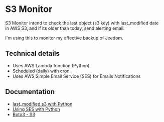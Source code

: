 # S3 Monitor

S3 Monitor intend to check the last object (s3 key) with last_modified date in AWS S3, and if its older than today, send alerting email.

I'm using this to monitor my effective backup of Jeedom.

## Technical details

* Uses AWS Lambda function (Python)
* Scheduled (daily) with cron
* Uses AWS Simple Email Service (SES) for Emails Notifications

## Documentation

* [last_modified s3 with Python](https://stackoverflow.com/questions/9679344/how-can-i-get-last-modified-datetime-of-s3-objects-with-boto)
* [Using SES with Python](https://docs.aws.amazon.com/ses/latest/DeveloperGuide/send-using-sdk-python.html)
* [Boto3 - S3](https://boto3.amazonaws.com/v1/documentation/api/latest/guide/migrations3.html)